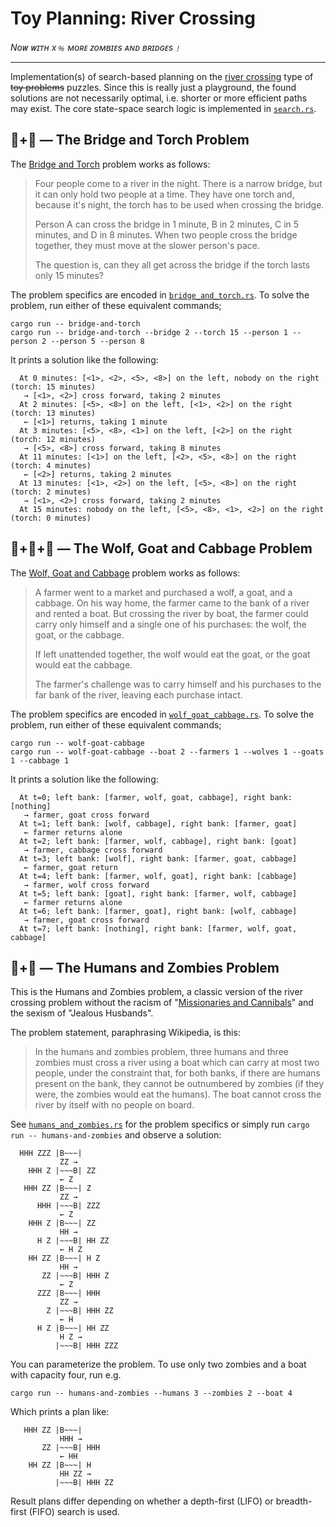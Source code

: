 # Toy Planning: River Crossing
_Nᴏᴡ ᴡɪᴛʜ x﹪ ᴍᴏʀᴇ ᴢᴏᴍʙɪᴇs ᴀɴᴅ ʙʀɪᴅɢᴇs﹗_

---

Implementation(s) of search-based planning on the [river crossing] type of ~~toy problems~~ puzzles.
Since this is really just a playground, the found solutions are not necessarily optimal,
i.e. shorter or more efficient paths may exist. The core state-space search logic is implemented in
[`search.rs`](src/search.rs).

## 🌉+🔦 — The Bridge and Torch Problem

The [Bridge and Torch] problem works as follows:

> Four people come to a river in the night. There is a narrow bridge, but it can only
> hold two people at a time. They have one torch and, because it's night, the torch has
> to be used when crossing the bridge.
>
> Person A can cross the bridge in 1 minute, B in 2 minutes, C in 5 minutes, and D in 8 minutes.
> When two people cross the bridge together, they must move at the slower person's pace.
>
> The question is, can they all get across the bridge if the torch lasts only 15 minutes?

The problem specifics are encoded in [`bridge_and_torch.rs`](src/problems/bridge_and_torch.rs).
To solve the problem, run either of these equivalent commands;

```
cargo run -- bridge-and-torch
cargo run -- bridge-and-torch --bridge 2 --torch 15 --person 1 --person 2 --person 5 --person 8
```

It prints a solution like the following:

```
  At 0 minutes: [<1>, <2>, <5>, <8>] on the left, nobody on the right (torch: 15 minutes)
   → [<1>, <2>] cross forward, taking 2 minutes
  At 2 minutes: [<5>, <8>] on the left, [<1>, <2>] on the right (torch: 13 minutes)
   ← [<1>] returns, taking 1 minute
  At 3 minutes: [<5>, <8>, <1>] on the left, [<2>] on the right (torch: 12 minutes)
   → [<5>, <8>] cross forward, taking 8 minutes
  At 11 minutes: [<1>] on the left, [<2>, <5>, <8>] on the right (torch: 4 minutes)
   ← [<2>] returns, taking 2 minutes
  At 13 minutes: [<1>, <2>] on the left, [<5>, <8>] on the right (torch: 2 minutes)
   → [<1>, <2>] cross forward, taking 2 minutes
  At 15 minutes: nobody on the left, [<5>, <8>, <1>, <2>] on the right (torch: 0 minutes)
```

## 🐺+🐐+🥬 — The Wolf, Goat and Cabbage Problem

The [Wolf, Goat and Cabbage] problem works as follows:

> A farmer went to a market and purchased a wolf, a goat, and a cabbage. 
> On his way home, the farmer came to the bank of a river and rented a boat.
> But crossing the river by boat, the farmer could carry only himself and a
> single one of his purchases: the wolf, the goat, or the cabbage.
>
> If left unattended together, the wolf would eat the goat, or the goat would eat the cabbage.
> 
> The farmer's challenge was to carry himself and his purchases to the far
> bank of the river, leaving each purchase intact.

The problem specifics are encoded in [`wolf_goat_cabbage.rs`](src/problems/wolf_goat_cabbage.rs).
To solve the problem, run either of these equivalent commands;

```
cargo run -- wolf-goat-cabbage
cargo run -- wolf-goat-cabbage --boat 2 --farmers 1 --wolves 1 --goats 1 --cabbage 1
```

It prints a solution like the following:

```
  At t=0; left bank: [farmer, wolf, goat, cabbage], right bank: [nothing]
   → farmer, goat cross forward
  At t=1; left bank: [wolf, cabbage], right bank: [farmer, goat]
   ← farmer returns alone
  At t=2; left bank: [farmer, wolf, cabbage], right bank: [goat]
   → farmer, cabbage cross forward
  At t=3; left bank: [wolf], right bank: [farmer, goat, cabbage]
   ← farmer, goat return
  At t=4; left bank: [farmer, wolf, goat], right bank: [cabbage]
   → farmer, wolf cross forward
  At t=5; left bank: [goat], right bank: [farmer, wolf, cabbage]
   ← farmer returns alone
  At t=6; left bank: [farmer, goat], right bank: [wolf, cabbage]
   → farmer, goat cross forward
  At t=7; left bank: [nothing], right bank: [farmer, wolf, goat, cabbage]
```

## 🙎+🧟‍ — The Humans and Zombies Problem

This is the Humans and Zombies problem, a classic version of the river crossing problem without
the racism of "[Missionaries and Cannibals]" and the sexism of "Jealous Husbands".

The problem statement, paraphrasing Wikipedia, is this:

> In the humans and zombies problem, three humans and three zombies must cross
> a river using a boat which can carry at most two people, under the constraint that, for both banks,
> if there are humans present on the bank, they cannot be outnumbered by zombies
> (if they were, the zombies would eat the humans).
> The boat cannot cross the river by itself with no people on board.

See [`humans_and_zombies.rs`](src/problems/humans_and_zombies.rs) for the problem specifics or
simply run `cargo run -- humans-and-zombies` and observe a solution:

```
  HHH ZZZ |B~~~|
           ZZ →
    HHH Z |~~~B| ZZ
           ← Z
   HHH ZZ |B~~~| Z
           ZZ →
      HHH |~~~B| ZZZ
           ← Z
    HHH Z |B~~~| ZZ
           HH →
      H Z |~~~B| HH ZZ
           ← H Z
    HH ZZ |B~~~| H Z
           HH →
       ZZ |~~~B| HHH Z
           ← Z
      ZZZ |B~~~| HHH
           ZZ →
        Z |~~~B| HHH ZZ
           ← H
      H Z |B~~~| HH ZZ
           H Z →
          |~~~B| HHH ZZZ
```

You can parameterize the problem. To use only two zombies and a boat with capacity four, run e.g.

```
cargo run -- humans-and-zombies --humans 3 --zombies 2 --boat 4
```

Which prints a plan like:

```
   HHH ZZ |B~~~|
           HHH →
       ZZ |~~~B| HHH
           ← HH
    HH ZZ |B~~~| H
           HH ZZ →
          |~~~B| HHH ZZ
```

Result plans differ depending on whether a depth-first (LIFO) or
breadth-first (FIFO) search is used.

[River crossing]: https://en.wikipedia.org/wiki/River_crossing_puzzle
[Missionaries and Cannibals]: https://en.wikipedia.org/wiki/Missionaries_and_cannibals_problem
[Bridge and Torch]: https://en.wikipedia.org/wiki/Bridge_and_torch_problem
[Wolf, Goat and Cabbage]: https://en.wikipedia.org/wiki/Wolf,_goat_and_cabbage_problem

